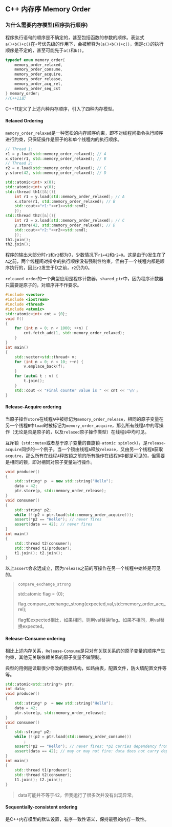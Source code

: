 ## C++ 内存序 Memory Order

### 为什么需要内存模型(程序执行顺序)
程序执行语句的顺序是不确定的，甚至包括函数的参数的顺序。表达式`a()+b()+c()`在`+`号优先级的作用下，会被解释为`(a()+b())+c()`，但是`c()`的执行顺序是不定的，甚至可能先于`a()`和`b()`。


```C++
typedef enum memory_order{
    memory_order_relaxed,
    memory_order_consume,
    memory_order_acquire,
    memory_order_release,
    memory_order_acq_rel,
    memory_order_seq_cst
} memory_order;
//C++11起
```

C++11定义了上述六种内存顺序，引入了四种内存模型。

#### Relaxed Ordering
`memory_order_relaxed`是一种宽松的内存顺序约束，即不对线程间指令执行顺序进行约束，只保证操作是原子的和单个线程内的执行顺序。
```C++
// Thread 1:
r1 = y.load(std::memory_order_relaxed); // A
x.store(r1, std::memory_order_relaxed); // B
// Thread 2:
r2 = x.load(std::memory_order_relaxed); // C 
y.store(42, std::memory_order_relaxed); // D
```
```C++
std::atomic<int> x(0);
std::atomic<int> y(0);
std::thread th1([&](){
    int r1 = y.load(std::memory_order_relaxed); // A
    x.store(r1, std::memory_order_relaxed); // B
    std::cout<<"r1:"<<r1<<std::endl;
    });
std::thread th2([&](){
    int r2 = x.load(std::memory_order_relaxed); // C 
    y.store(42, std::memory_order_relaxed); // D
    std::cout<<"r2:"<<r2<<std::endl;
    });
th1.join();
th2.join();
```
程序的输出大部分时`r1`和`r2`都为0，少数情况下`r1=42`和`r2=0`。这是由于`D`发生在了`A`之前，两个线程间对指令的执行顺序没有强制性约束，但由于一个线程内都是顺序执行的，因此`r2`发生于D之前，`r2`仍为0。

`releaxed order`的一个典型应用是程序计数器，`shared_ptr`中，因为程序计数器只需要是原子的，对顺序并不作要求。
```C++
#include <vector>
#include <iostream>
#include <thread>
#include <atomic>
std::atomic<int> cnt = {0};
void f()
{
    for (int n = 0; n < 1000; ++n) {
        cnt.fetch_add(1, std::memory_order_relaxed);
    }
}
int main()
{
    std::vector<std::thread> v;
    for (int n = 0; n < 10; ++n) {
        v.emplace_back(f);
    }
    for (auto& t : v) {
        t.join();
    }
    std::cout << "Final counter value is " << cnt << '\n';
}
```

#### Release-Acquire ordering
当原子操作`store`在线程`A`中被标记为`memory_order_release`，相同的原子变量在另一个线程`B`中`load`时被标记为`memory_order_acquire`，那么所有线程`A`中的写操作（无论是否是原子的，以及`relaxed`原子操作类型）在线程`B`中均可见。

互斥锁（`std::mutex`或者基于原子变量的自旋锁-`atomic spinlock`），是`release-acquire`同步的一个例子。当一个锁由线程`A`释放`release`，又由另一个线程`B`获取`acquire`，那么所有在线程`A`释放锁之前的所有操作在线程`B`中都是可见的，但需要是相同的锁，即对相同对原子变量进行操作。

```C++
void producer()
{
    std::string* p  = new std::string("Hello");
    data = 42;
    ptr.store(p, std::memory_order_release);
}
void consumer()
{
    std::string* p2;
    while (!(p2 = ptr.load(std::memory_order_acquire)));
    assert(*p2 == "Hello"); // never fires
    assert(data == 42); // never fires
}
int main()
{
    std::thread t2(consumer);
    std::thread t1(producer);
    t1.join(); t2.join();
}
```
以上`assert`会永远成立，因为`release`之前的写操作在另一个线程中始终是可见的。

> `compare_exchange_strong`
> 
> std::atomic<int> flag = {0}; 
> 
> flag.compare_exchange_strong(expected,val,std::memory_order_acq_rel);
> 
> flag和expected相比，如果相同，则用val替换flag。如果不相同，用val替换expected。

#### Release-Consume ordering
相比上述内存关系，`Release-Consume`是只对有关联关系的的原子变量的顺序产生约束，其他无关联依赖关系的原子变量不做限制。

典型的用例是读取很少修改的数据结构，如路由表，配置文件，防火墙配置文件等等。

```C++
std::atomic<std::string*> ptr;
int data;
void producer()
{
    std::string* p  = new std::string("Hello");
    data = 42;
    ptr.store(p, std::memory_order_release);
}
void consumer()
{
    std::string* p2;
    while (!(p2 = ptr.load(std::memory_order_consume)))
        ;
    assert(*p2 == "Hello"); // never fires: *p2 carries dependency from ptr
    assert(data == 42); // may or may not fire: data does not carry dependency from ptr
}
int main()
{
    std::thread t1(producer);
    std::thread t2(consumer);
    t1.join(); t2.join();
}
```
> data可能并不等于42，但我运行了很多次并没有出现异常。

#### Sequentially-consistent ordering
是C++内存模型的默认设置，有序一致性语义，保持最强的内存一致性。
